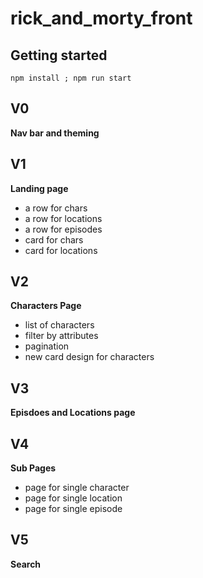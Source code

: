 # rick_and_morty_front

## Getting started

```
npm install ; npm run start
```



## V0
**Nav bar and theming**

## V1
**Landing page**
+ a row for chars
+ a row for locations
+ a row for episodes
+ card for chars
+ card for locations

## V2
**Characters Page**
+ list of characters
+ filter by attributes
+ pagination
+ new card design for characters

## V3
**Episdoes and Locations page**

## V4
**Sub Pages**
+ page for single character
+ page for single location
+ page for single episode

## V5
**Search**

